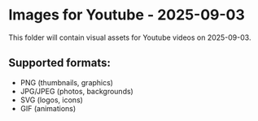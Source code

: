 # Images for Youtube - 2025-09-03

This folder will contain visual assets for Youtube videos on 2025-09-03.

## Supported formats:
- PNG (thumbnails, graphics)
- JPG/JPEG (photos, backgrounds)
- SVG (logos, icons)
- GIF (animations)
